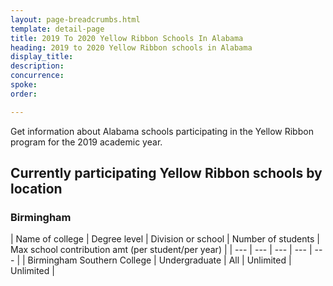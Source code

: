 ```yaml
---
layout: page-breadcrumbs.html
template: detail-page
title: 2019 To 2020 Yellow Ribbon Schools In Alabama
heading: 2019 to 2020 Yellow Ribbon schools in Alabama
display_title: 
description: 
concurrence: 
spoke: 
order: 

---
```


<div class="va-introtext">

Get information about Alabama schools participating in the Yellow Ribbon program for the 2019 academic year.

</div>

## Currently participating Yellow Ribbon schools by location

### Birmingham

| Name of college | Degree level | Division or school | Number of students | Max school contribution amt
(per student/per year) |
| --- | --- | --- | --- | --- |
| Birmingham Southern College | Undergraduate | All |	Unlimited |	Unlimited |
